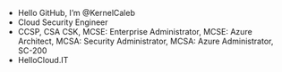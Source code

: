 - Hello GitHub, I’m @KernelCaleb
- Cloud Security Engineer
- CCSP, CSA CSK, MCSE: Enterprise Administrator, MCSE: Azure Architect, MCSA: Security Administrator, MCSA: Azure Administrator, SC-200
- HelloCloud.IT
